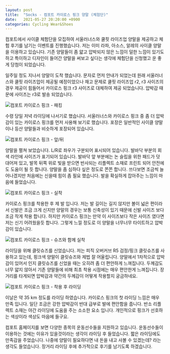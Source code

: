 ```yaml
---
layout: post
title:  "Socks - 컴포트 카이로스 핑크 양말 (체험단)"
date:   2021-05-27 20:20:00 +0900
categories: Cycling Wear&Shoes
---
```

컴포트에서 사이클 체험단을 모집하여 서울러너스와 쿨핏 라이즈업 양말을 제공하고 체험 후기를 남기는 이벤트를 진행했습니다. 저는 이미 라파, 아소스, 알레의 사이클 양말을 이용하고 있습니다. 기존 양말들이 좀 얇고 압박되지 않은 느낌이 덜한 느낌이 있기도 하고 특이하고 디자인이 들어간 양말을 써보고 싶다는 생각에 체험단을 신청했고 운 좋게 당첨이 되었습니다.

일주일 정도 지나서 양말이 도착 했습니다. 문자로 먼저 안내가 되었는데 원래 서울러너스와 쿨핏 라이즈업이 제공될 예정이었으나 재고 문제로 쿨핏 라이즈업 r2, r3 사이즈의 경우 제공이 힘들어서 카이로스 핑크 r3 사이즈로 대체하여 제공 되었습니다. 압박감 때문에 사이즈는 r3로 발송 되었습니다.



![컴포트 카이로스 핑크 - 패킹](https://img1.daumcdn.net/thumb/R1280x0/?scode=mtistory2&fname=https%3A%2F%2Fblog.kakaocdn.net%2Fdn%2FbRY53w%2FbtrvF9GCXZi%2FVnnrRVmn9508mdxiQojJO0%2Fimg.jpg)



수령 당일 저녁 라이딩에 나서기로 했습니다. 서울러너스와 카이로스 핑크 중 좀 더 압박감이 있는 카이로스 핑크를 먼저 사용해 보기로 했습니다. 포장은 일반적인 사이클 양말이나 등산 양말들과 비슷하게 포장되어 있습니다.



![컴포트 카이로스 핑크 - 앞/뒤](https://img1.daumcdn.net/thumb/R1280x0/?scode=mtistory2&fname=https%3A%2F%2Fblog.kakaocdn.net%2Fdn%2FnyxJd%2FbtrvGYkzxJR%2Fu53PzRQTErBR3AQFeawjK0%2Fimg.jpg)



양말을 펼쳐 보았습니다. L/R로 좌우가 구분되어 표시되어 있습니다. 발바닥 부분의 회색 라인에 사이즈가 표기되어 있습니다. 발바닥 앞 부분에는 논 슬립을 위한 패드가 덧 대어져 있고, 발목 뒤쪽 위로 빛을 받으면 반사되는 리플렉트 소재로 프린트 되어 안전에도 도움이 될 듯 합니다. 양말을 좀 심하다 싶은 정도로 쫀쫀 합니다. 쓰다보면 조금씩 늘어나겠지만 처음에는 신을때 힘이 좀 필요 했습니다. 발을 확실하게 잡아주는 느낌이 마음에 들었습니다.



![컴포트 카이로스 핑크 - 실착](https://img1.daumcdn.net/thumb/R1280x0/?scode=mtistory2&fname=https%3A%2F%2Fblog.kakaocdn.net%2Fdn%2FJqw7B%2FbtrvE5dC7It%2FXqA3oMilh7A7JpVRdeOgd1%2Fimg.jpg)



카이로스 핑크를 착용한 후 제 발 입니다. 저는 발 길이는 길지 않지만 볼이 넓은 편이라서 신발은 조금 크게 신지만 양말의 경우는 보통 신축성이 있기 때문에 신발 사이즈 보다 조금 작게 착용 합니다. 하지만 카이로스 핑크는 만약 이 사이즈보다 작은 사이즈 였다면 저는 신기 어려웠을듯 합니다. 그렇게 느낄 정도로 이 양말을 너무너무 타이트하고 압박감이 있습니다.



![컴포트 카이로스 핑크 - 슈즈와 함께 실착](https://img1.daumcdn.net/thumb/R1280x0/?scode=mtistory2&fname=https%3A%2F%2Fblog.kakaocdn.net%2Fdn%2Fbahuv4%2FbtrvGZDKYhh%2FtlHwrkkWNu7IFUIWNR9eTK%2Fimg.jpg)



라이딩을 위해 클릿슈즈를 신었습니다. 저는 피직 오버커브 R5 검정/핑크 클릿슈즈를 사용하고 있는데, 핑크색 양말이 클릿슈즈와 제법 잘 어울립니다. 양말에서 1차적으로 압박감이 있어서 인지 클릿슈즈를 신었을 때는 오히려 좀 더 편안하게 느껴집니다. 두께감도 너무 얇지 않아서 기존 양말들에 비해 최초 착용 시점에는 매우 편안한게 느껴집니다. 장거리를 타게되면 압박감과 약간의 두께감이 어떻게 작용할지 궁금하네요.



![컴포트 카이로스 핑크 - 착용 후 라이딩](https://img1.daumcdn.net/thumb/R1280x0/?scode=mtistory2&fname=https%3A%2F%2Fblog.kakaocdn.net%2Fdn%2Fc13kPf%2FbtrvGY5Y1ad%2FiHUVxI9aPXK6ISLzk0ABH0%2Fimg.jpg)



이날은 약 35 km 정도를 라이딩 하였습니다. 카이로스 핑크의 첫 라이딩 느낌은 매우 만족 입니다. 일단 조금은 강한 압박감이 반대 급부로 발에 편안함을 줍니다. 반소 리플렉트 소재는 야간 라이딩에 도움을 주는 소소한 요소 입니다. 개인적으로 핑크가 선호하는 색상이라 색상도 마음에 들구요.

컴포트 홈페이지를 보면 다양한 종목의 운동선수들을 지원하고 있습니다. 운동선수들이 이용하는 것에는 이유가 있을것이라는 생각이 라이딩 후 들었습니다. 짧은 라이딩에도 만족감을 주었습니다. 나중에 양말이 필요하다면 내 돈을 내고 사볼 수 있겠는데? 라는 생각도 들었습니다. 장거리 라이딩 후에 추가적으로 후기를 남기도록 하겠습니다.

